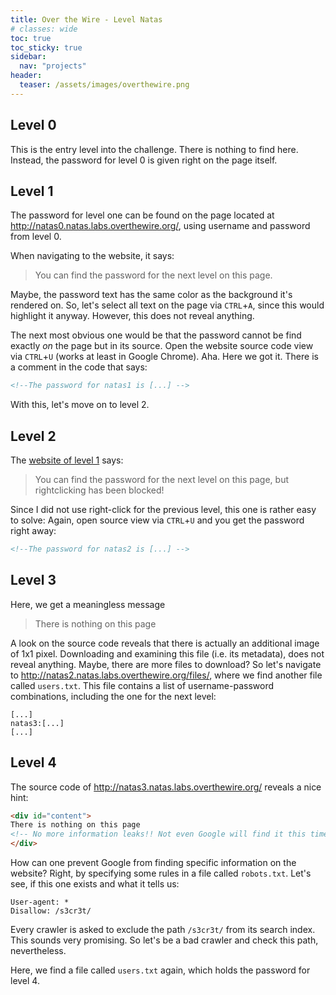 ```yaml
---
title: Over the Wire - Level Natas
# classes: wide
toc: true
toc_sticky: true
sidebar:
  nav: "projects"
header:
  teaser: /assets/images/overthewire.png
---
```


## Level 0

This is the entry level into the challenge.
There is nothing to find here.
Instead, the password for level 0 is given right on the page itself.


## Level 1

The password for level one can be found on the page located at <http://natas0.natas.labs.overthewire.org/>, using username and password from level 0.

When navigating to the website, it says:
> You can find the password for the next level on this page.

Maybe, the password text has the same color as the background it's rendered on.
So, let's select all text on the page via `CTRL`+`A`, since this would highlight it anyway.
However, this does not reveal anything.

The next most obvious one would be that the password cannot be find exactly _on_ the page but in its source.
Open the website source code view via `CTRL`+`U` (works at least in Google Chrome).
Aha.
Here we got it.
There is a comment in the code that says:
```html
<!--The password for natas1 is [...] -->
```

With this, let's move on to level 2.


## Level 2

The [website of level 1](http://natas1.natas.labs.overthewire.org/) says:
> You can find the password for the next level on this page, but rightclicking has been blocked!

Since I did not use right-click for the previous level, this one is rather easy to solve:
Again, open source view via `CTRL`+`U` and you get the password right away:
```html
<!--The password for natas2 is [...] -->
```


## Level 3

Here, we get a meaningless message
> There is nothing on this page

A look on the source code reveals that there is actually an additional image of 1x1 pixel.
Downloading and examining this file (i.e. its metadata), does not reveal anything.
Maybe, there are more files to download?
So let's navigate to <http://natas2.natas.labs.overthewire.org/files/>, where we find another file called `users.txt`.
This file contains a list of username-password combinations, including the one for the next level:
```
[...]
natas3:[...]
[...]
```

## Level 4

The source code of <http://natas3.natas.labs.overthewire.org/> reveals a nice hint:
```html
<div id="content">
There is nothing on this page
<!-- No more information leaks!! Not even Google will find it this time... -->
</div>
```

How can one prevent Google from finding specific information on the website?
Right, by specifying some rules in a file called `robots.txt`.
Let's see, if this one exists and what it tells us:
```
User-agent: *
Disallow: /s3cr3t/
```

Every crawler is asked to exclude the path `/s3cr3t/` from its search index.
This sounds very promising.
So let's be a bad crawler and check this path, nevertheless.

Here, we find a file called `users.txt` again, which holds the password for level 4.
